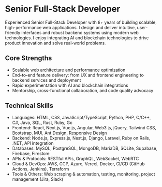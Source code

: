 # Senior Full-Stack Developer

Experienced Senior Full-Stack Developer with 8+ years of building scalable, high-performance web applications. I design and deliver intuitive, user-friendly interfaces and robust backend systems using modern web technologies. I enjoy integrating AI and blockchain technologies to drive product innovation and solve real-world problems.

## Core Strengths

- Scalable web architecture and performance optimization
- End-to-end feature delivery: from UX and frontend engineering to backend services and deployment
- Rapid experimentation with AI and blockchain integrations
- Mentorship, cross-functional collaboration, and code quality advocacy

## Technical Skills

- Languages: HTML, CSS, JavaScript/TypeScript, Python, PHP, C/C++, C#, Java, SQL, Rust, Ruby, Go
- Frontend: React, Next.js, Vue.js, Angular, Web3.js, jQuery, Tailwind CSS, Bootstrap, MUI, Ant Design, Responsive Design
- Backend: Node.js, Express.js, Nest.js, Django, Laravel, Ruby on Rails, .NET, API integration
- Databases: MySQL, PostgreSQL, MongoDB, MariaDB, SQLite, Supabase, Firebase, Firestore
- APIs & Protocols: RESTful APIs, GraphQL, WebSocket, WebRTC
- Cloud & DevOps: AWS, GCP, Azure, Vercel, Docker, CI/CD (GitHub Actions, Jenkins), Terraform
- Tools & Others: Web scraping & automation, testing, monitoring, project management (Jira, Slack)